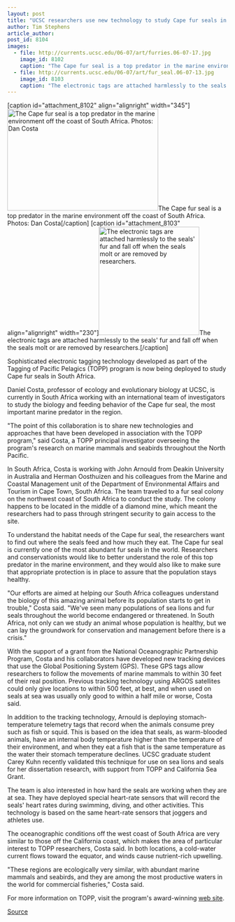 ```yaml
---
layout: post
title: "UCSC researchers use new technology to study Cape fur seals in South Africa"
author: Tim Stephens
article_author: 
post_id: 8104
images:
  - file: http://currents.ucsc.edu/06-07/art/furries.06-07-17.jpg
    image_id: 8102
    caption: "The Cape fur seal is a top predator in the marine environment off the coast of South Africa. Photos: Dan Costa"
  - file: http://currents.ucsc.edu/06-07/art/fur_seal.06-07-13.jpg
    image_id: 8103
    caption: "The electronic tags are attached harmlessly to the seals' fur and fall off when the seals molt or are removed by researchers."
---
```


[caption id="attachment_8102" align="alignright" width="345"]<a href="http://dev-ucsc-news.pantheonsite.io/wp-content/uploads/2006/07/furries.06-07-17.jpg"><img class="size-full wp-image-8102" src="http://dev-ucsc-news.pantheonsite.io/wp-content/uploads/2006/07/furries.06-07-17.jpg" alt="The Cape fur seal is a top predator in the marine environment off the coast of South Africa. Photos: Dan Costa" width="345" height="232" /></a>The Cape fur seal is a top predator in the marine environment off the coast of South Africa. Photos: Dan Costa[/caption]
[caption id="attachment_8103" align="alignright" width="230"]<a href="http://dev-ucsc-news.pantheonsite.io/wp-content/uploads/2006/07/fur_seal.06-07-13.jpg"><img class="size-full wp-image-8103" src="http://dev-ucsc-news.pantheonsite.io/wp-content/uploads/2006/07/fur_seal.06-07-13.jpg" alt="The electronic tags are attached harmlessly to the seals' fur and fall off when the seals molt or are removed by researchers." width="230" height="247" /></a>The electronic tags are attached harmlessly to the seals' fur and fall off when the seals molt or are removed by researchers.[/caption]
<a name="content" id="content"></a>
<p>
  Sophisticated electronic tagging technology developed as part of the Tagging of Pacific Pelagics (TOPP) program is now being deployed to study Cape fur seals in South Africa.
</p>
<p>
  Daniel Costa, professor of ecology and evolutionary biology at UCSC, is currently in South Africa working with an international team of investigators to study the biology and feeding behavior of the Cape fur seal, the most important marine predator in the region.
</p>
<p>
  "The point of this collaboration is to share new technologies and approaches that have been developed in association with the TOPP program," said Costa, a TOPP principal investigator overseeing the program's research on marine mammals and seabirds throughout the North Pacific.
</p>
<p>
  In South Africa, Costa is working with John Arnould from Deakin University in Australia and Herman Oosthuizen and his colleagues from the Marine and Coastal Management unit of the Department of Environmental Affairs and Tourism in Cape Town, South Africa. The team traveled to a fur seal colony on the northwest coast of South Africa to conduct the study. The colony happens to be located in the middle of a diamond mine, which meant the researchers had to pass through stringent security to gain access to the site.
</p>
<p>
  To understand the habitat needs of the Cape fur seal, the researchers want to find out where the seals feed and how much they eat. The Cape fur seal is currently one of the most abundant fur seals in the world. Researchers and conservationists would like to better understand the role of this top predator in the marine environment, and they would also like to make sure that appropriate protection is in place to assure that the population stays healthy.
</p>
<p>
  "Our efforts are aimed at helping our South Africa colleagues understand the biology of this amazing animal before its population starts to get in trouble," Costa said. "We've seen many populations of sea lions and fur seals throughout the world become endangered or threatened. In South Africa, not only can we study an animal whose population is healthy, but we can lay the groundwork for conservation and management before there is a crisis."
</p>
<p>
  With the support of a grant from the National Oceanographic Partnership Program, Costa and his collaborators have developed new tracking devices that use the Global Positioning System (GPS). These GPS tags allow researchers to follow the movements of marine mammals to within 30 feet of their real position. Previous tracking technology using ARGOS satellites could only give locations to within 500 feet, at best, and when used on seals at sea was usually only good to within a half mile or worse, Costa said.
</p>
<p>
  In addition to the tracking technology, Arnould is deploying stomach-temperature telemetry tags that record when the animals consume prey such as fish or squid. This is based on the idea that seals, as warm-blooded animals, have an internal body temperature higher than the temperature of their environment, and when they eat a fish that is the same temperature as the water their stomach temperature declines. UCSC graduate student Carey Kuhn recently validated this technique for use on sea lions and seals for her dissertation research, with support from TOPP and California Sea Grant.
</p>
<p>
  The team is also interested in how hard the seals are working when they are at sea. They have deployed special heart-rate sensors that will record the seals' heart rates during swimming, diving, and other activities. This technology is based on the same heart-rate sensors that joggers and athletes use.
</p>
<p>
  The oceanographic conditions off the west coast of South Africa are very similar to those off the California coast, which makes the area of particular interest to TOPP researchers, Costa said. In both locations, a cold-water current flows toward the equator, and winds cause nutrient-rich upwelling.
</p>
<p>
  "These regions are ecologically very similar, with abundant marine mammals and seabirds, and they are among the most productive waters in the world for commercial fisheries," Costa said.
</p>
<p>
  For more information on TOPP, visit the program's award-winning <a href="http://www.toppcensus.org">web site</a>.
</p>
<p><a href="http://www1.ucsc.edu/currents/06-07/07-17/seals.asp" title="Permalink to seals">Source</a></p>
